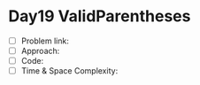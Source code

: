 # Day19 ValidParentheses

- [ ] Problem link: 
- [ ] Approach:
- [ ] Code:
- [ ] Time & Space Complexity:

